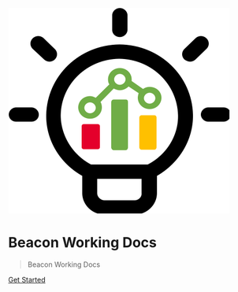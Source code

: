 <!-- ![logo](media/f5_white_24x24.svg) -->

![logo](media/beacon.png ':size=30%')

# Beacon Working Docs

> Beacon Working Docs

[Get Started](/README.md)